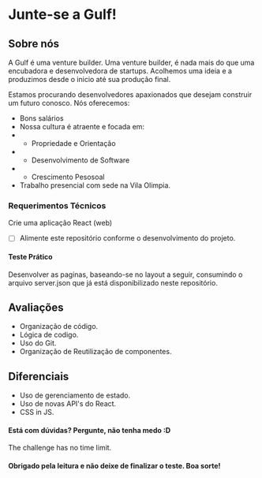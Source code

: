 # Junte-se a Gulf!

## Sobre nós
A Gulf é uma venture builder. Uma venture builder, é nada mais do que uma encubadora e desenvolvedora de startups. Acolhemos uma ideia e a produzimos desde o inicio até sua produção final.  

Estamos procurando desenvolvedores apaxionados que desejam construir um futuro conosco.
Nós oferecemos:
- Bons salários
- Nossa cultura é atraente e focada em: 
- - Propriedade e Orientação
- - Desenvolvimento de Software
- - Crescimento Pesosoal
- Trabalho presencial com sede na Vila Olimpia. 


### Requerimentos Técnicos

Crie uma aplicação React (web)
- [ ] Alimente este repositório conforme o desenvolvimento do projeto.

#### Teste Prático

Desenvolver as paginas, baseando-se no layout a seguir, consumindo o arquivo server.json que já está disponibilizado neste repositório.

## Avaliações 

- Organização de código.
- Lógica de codigo. 
- Uso do Git.
- Organização de Reutilização de componentes. 

## Diferenciais 

- Uso de gerenciamento de estado. 
- Uso de novas API's do React. 
- CSS in JS. 

#### Está com dúvidas? Pergunte, não tenha medo :D

The challenge has no time limit.

#### Obrigado pela leitura e não deixe de finalizar o teste. Boa sorte!

